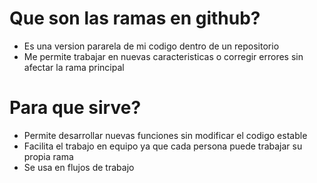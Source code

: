 # Que son las ramas en github?
* Es una version pararela de mi codigo dentro de un repositorio
* Me permite trabajar en nuevas caracteristicas o corregir errores sin afectar la rama principal
# Para que sirve?
* Permite desarrollar nuevas funciones sin modificar el codigo estable
* Facilita el trabajo en equipo ya que cada persona puede trabajar su propia rama
* Se usa en flujos de trabajo
